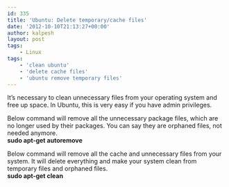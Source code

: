 ```yaml
---
id: 335
title: 'Ubuntu: Delete temporary/cache files'
date: '2012-10-10T21:13:27+00:00'
author: kalpesh
layout: post
tags:
    - Linux
tags:
    - 'clean ubuntu'
    - 'delete cache files'
    - 'ubuntu remove temporary files'
---
```


It’s necessary to clean unnecessary files from your operating system and free up space. In Ubuntu, this is very easy if you have admin privileges.

Below command will remove all the unnecessary package files, which are no longer used by their packages. You can say they are orphaned files, not needed anymore.  
**sudo apt-get autoremove**

Below command will remove all the cache and unnecessary files from your system. It will delete everything and make your system clean from temporary files and orphaned files.  
**sudo apt-get clean**